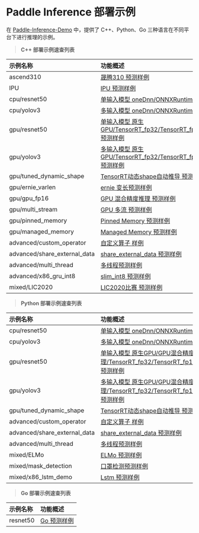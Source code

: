 # Paddle Inference 部署示例

在 [Paddle-Inference-Demo](https://github.com/PaddlePaddle/Paddle-Inference-Demo) 中，提供了 C++、Python、Go 三种语言在不同平台下进行推理的示例。


> **C++ 部署示例速查列表**

|    示例名称   |   功能概述  | 
| :---- | :---- | 
|ascend310 |[晟腾310 预测样例](../../c++/ascend310/)|
|IPU |[IPU 预测样例](../../c++/ipu/)|
|cpu/resnet50  |[单输入模型 oneDnn/ONNXRuntime 预测样例](../../c++/cpu/resnet50/)|
|cpu/yolov3|[多输入模型 oneDnn/ONNXRuntime 预测样例](../../c++/cpu/yolov3/)|
|gpu/resnet50|[单输入模型 原生GPU/TensorRT_fp32/TensorRT_fp16/TensorRT_int8/TensorRT_dynamic_shape 预测样例](../../c++/gpu/resnet50/)|
|gpu/yolov3|[多输入模型 原生GPU/TensorRT_fp32/TensorRT_fp16/TensorRT_int8/TensorRT_dynamic_shape 预测样例](../../c++/gpu/yolov3/)|
|gpu/tuned_dynamic_shape|[TensorRT动态shape自动推导 预测样例](../../c++/gpu/tuned_dynamic_shape/)|
|gpu/ernie_varlen|[ernie 变长预测样例](../../c++/gpu/ernie-varlen/)|
|gpu/gpu_fp16|[GPU 混合精度推理 预测样例](../../c++/gpu/gpu_fp16/)|
|gpu/multi_stream|[GPU 多流 预测样例](../../c++/gpu/multi_stream/)|
|gpu/pinned_memory|[Pinned Memory 预测样例](../../c++/gpu/pinned_memory/)|
|gpu/managed_memory|[Managed Memory 预测样例](../../c++/gpu/managed_memory/)|
|advanced/custom_operator|[自定义算子 样例](../../c++/advanced/custom-operator/)|
|advanced/share_external_data|[share_external_data 预测样例](../../c++/advanced/share_external_data/)|
|advanced/multi_thread|[多线程预测样例](../../c++/advanced/multi_thread/)|
|advanced/x86_gru_int8|[slim_int8 预测样例](../../c++/advanced/x86_gru_int8/)|
|mixed/LIC2020|[LIC2020比赛 预测样例](../../c++/mixed/LIC2020/)|


> **Python 部署示例速查列表**

|    示例名称   |   功能概述  | 
| :---- | :---- | 
|cpu/resnet50|[单输入模型 oneDnn/ONNXRuntime 预测样例](../../python/cpu/resnet50/)|
|cpu/yolov3|[多输入模型 oneDnn/ONNXRuntime 预测样例](../../python/cpu/yolov3/)|
|gpu/resnet50|[单输入模型 原生GPU/GPU混合精度推理/TensorRT_fp32/TensorRT_fp16/TensorRT_int8/TensorRT_dynamic_shape 预测样例](../../python/gpu/resnet50/)|
|gpu/yolov3|[多输入模型 原生GPU/GPU混合精度推理/TensorRT_fp32/TensorRT_fp16/TensorRT_int8/TensorRT_dynamic_shape 预测样例](../../python/gpu/yolov3/)|
|gpu/tuned_dynamic_shape|[TensorRT动态shape自动推导 预测样例](../../python/gpu/tuned_dynamic_shape/)|
|advanced/custom_operator|[自定义算子 样例](../../python/advanced/custom_operator/)|
|advanced/share_external_data|[share_external_data 预测样例](../../python/advanced/share_external_data/)|
|advanced/multi_thread|[多线程预测样例](../../python/advanced/multi_thread/)|
|mixed/ELMo|[ELMo 预测样例](../../python/mixed/ELMo/)|
|mixed/mask_detection|[口罩检测预测样例](../../python/mixed/mask_detection/)|
|mixed/x86_lstm_demo|[Lstm 预测样例](../../python/mixed/x86_lstm_demo/)|
   

> **Go 部署示例速查列表**

|    示例名称   |   功能概述  | 
| :---- | :---- | 
|resnet50|[Go 预测样例](../../go/resnet50/)|

